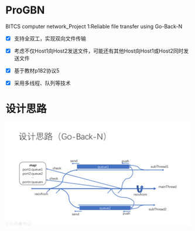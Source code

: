 # ProGBN
BITCS computer network_Project 1:Reliable file transfer using Go-Back-N

- [x] 支持全双工，实现双向文件传输
- [x] 考虑不仅Host1向Host2发送文件，可能还有其他Host向Host1或Host2同时发送文件
- [x] 基于教材p182协议5
- [x] 采用多线程、队列等技术



# 设计思路
![](doc/1.png)
